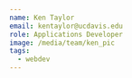 ```yaml
---
name: Ken Taylor
email: kentaylor@ucdavis.edu
role: Applications Developer
image: /media/team/ken_pic
tags:
  - webdev
---
```

